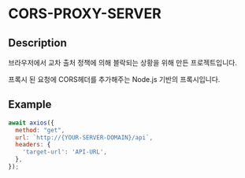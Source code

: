 # CORS-PROXY-SERVER

## Description
브라우저에서 교차 출처 정책에 의해 블락되는 상황을 위해 만든 프로젝트입니다.

프록시 된 요청에 CORS헤더를 추가해주는 Node.js 기반의 프록시입니다.

## Example
```javascript
await axios({
  method: "get",
  url: `http://{YOUR-SERVER-DOMAIN}/api`,
  headers: {
    'target-url': 'API-URL',
  },
});
```